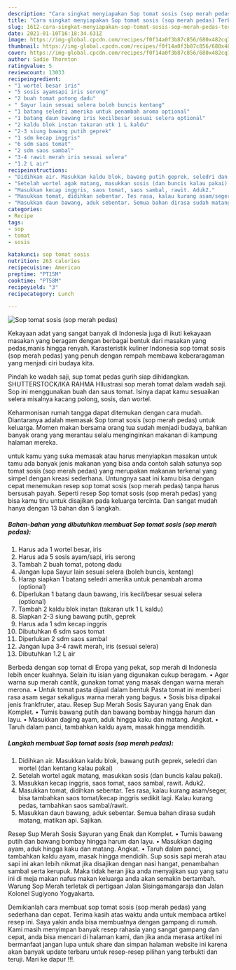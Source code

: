 ```yaml
---
description: "Cara singkat menyiapakan Sop tomat sosis (sop merah pedas) Terbukti"
title: "Cara singkat menyiapakan Sop tomat sosis (sop merah pedas) Terbukti"
slug: 1612-cara-singkat-menyiapakan-sop-tomat-sosis-sop-merah-pedas-terbukti
date: 2021-01-10T16:18:34.631Z
image: https://img-global.cpcdn.com/recipes/f0f14a0f3b87c856/680x482cq70/sop-tomat-sosis-sop-merah-pedas-foto-resep-utama.jpg
thumbnail: https://img-global.cpcdn.com/recipes/f0f14a0f3b87c856/680x482cq70/sop-tomat-sosis-sop-merah-pedas-foto-resep-utama.jpg
cover: https://img-global.cpcdn.com/recipes/f0f14a0f3b87c856/680x482cq70/sop-tomat-sosis-sop-merah-pedas-foto-resep-utama.jpg
author: Sadie Thornton
ratingvalue: 5
reviewcount: 13033
recipeingredient:
- "1 wortel besar iris"
- "5 sosis ayamsapi iris serong"
- "2 buah tomat potong dadu"
- " Sayur lain sesuai selera boleh buncis kentang"
- "1 batang seledri amerika untuk penambah aroma optional"
- "1 batang daun bawang iris kecilbesar sesuai selera optional"
- "2 kaldu blok instan takaran utk 1 L kaldu"
- "2-3 siung bawang putih geprek"
- "1 sdm kecap inggris"
- "6 sdm saos tomat"
- "2 sdm saos sambal"
- "3-4 rawit merah iris sesuai selera"
- "1.2 L air"
recipeinstructions:
- "Didihkan air. Masukkan kaldu blok, bawang putih geprek, seledri dan wortel (dan kentang kalau pakai)"
- "Setelah wortel agak matang, masukkan sosis (dan buncis kalau pakai)."
- "Masukkan kecap inggris, saos tomat, saos sambal, rawit. Aduk2."
- "Masukkan tomat, didihkan sebentar. Tes rasa, kalau kurang asam/seger, bisa tambahkan saos tomat/kecap inggris sedikit lagi. Kalau kurang pedas, tambahkan saos sambal/rawit."
- "Masukkan daun bawang, aduk sebentar. Semua bahan dirasa sudah matang, matikan api. Sajikan."
categories:
- Recipe
tags:
- sop
- tomat
- sosis

katakunci: sop tomat sosis 
nutrition: 263 calories
recipecuisine: American
preptime: "PT15M"
cooktime: "PT58M"
recipeyield: "3"
recipecategory: Lunch

---
```



![Sop tomat sosis (sop merah pedas)](https://img-global.cpcdn.com/recipes/f0f14a0f3b87c856/680x482cq70/sop-tomat-sosis-sop-merah-pedas-foto-resep-utama.jpg)

Kekayaan adat yang sangat banyak di Indonesia juga di ikuti kekayaan masakan yang beragam dengan berbagai bentuk dari masakan yang pedas,manis hingga renyah. Karasteristik kuliner Indonesia sop tomat sosis (sop merah pedas) yang penuh dengan rempah membawa keberaragaman yang menjadi ciri budaya kita.


Pindah ke wadah saji, sup tomat pedas gurih siap dihidangkan. SHUTTERSTOCK/IKA RAHMA HIlustrasi sop merah tomat dalam wadah saji. Sop ini menggunakan buah dan saus tomat. Isinya dapat kamu sesuaikan selera misalnya kacang polong, sosis, dan wortel.

Keharmonisan rumah tangga dapat ditemukan dengan cara mudah. Diantaranya adalah memasak Sop tomat sosis (sop merah pedas) untuk keluarga. Momen makan bersama orang tua sudah menjadi budaya, bahkan banyak orang yang merantau selalu menginginkan makanan di kampung halaman mereka.

untuk kamu yang suka memasak atau harus menyiapkan masakan untuk tamu ada banyak jenis makanan yang bisa anda contoh salah satunya sop tomat sosis (sop merah pedas) yang merupakan makanan terkenal yang simpel dengan kreasi sederhana. Untungnya saat ini kamu bisa dengan cepat menemukan resep sop tomat sosis (sop merah pedas) tanpa harus bersusah payah.
Seperti resep Sop tomat sosis (sop merah pedas) yang bisa kamu tiru untuk disajikan pada keluarga tercinta. Dan sangat mudah hanya dengan 13 bahan dan 5 langkah.


<!--inarticleads1-->

##### Bahan-bahan yang dibutuhkan membuat Sop tomat sosis (sop merah pedas):

1. Harus ada 1 wortel besar, iris
1. Harus ada 5 sosis ayam/sapi, iris serong
1. Tambah 2 buah tomat, potong dadu
1. Jangan lupa  Sayur lain sesuai selera (boleh buncis, kentang)
1. Harap siapkan 1 batang seledri amerika untuk penambah aroma (optional)
1. Diperlukan 1 batang daun bawang, iris kecil/besar sesuai selera (optional)
1. Tambah 2 kaldu blok instan (takaran utk 1 L kaldu)
1. Siapkan 2-3 siung bawang putih, geprek
1. Harus ada 1 sdm kecap inggris
1. Dibutuhkan 6 sdm saos tomat
1. Diperlukan 2 sdm saos sambal
1. Jangan lupa 3-4 rawit merah, iris (sesuai selera)
1. Dibutuhkan 1.2 L air


Berbeda dengan sop tomat di Eropa yang pekat, sop merah di Indonesia lebih encer kuahnya. Selain itu isian yang digunakan cukup beragam. • Agar warna sup merah cantik, gunakan tomat yang masak dengan warna merah merona. • Untuk tomat pasta dijual dalam bentuk Pasta tomat ini memberi rasa asam segar sekaligus warna merah yang bagus. • Sosis bisa dipakai jenis frankfruter, atau. Resep Sup Merah Sosis Sayuran yang Enak dan Komplet. • Tumis bawang putih dan bawang bombay hingga harum dan layu. • Masukkan daging ayam, aduk hingga kaku dan matang. Angkat. • Taruh dalam panci, tambahkan kaldu ayam, masak hingga mendidih. 

<!--inarticleads2-->

##### Langkah membuat  Sop tomat sosis (sop merah pedas):

1. Didihkan air. Masukkan kaldu blok, bawang putih geprek, seledri dan wortel (dan kentang kalau pakai)
1. Setelah wortel agak matang, masukkan sosis (dan buncis kalau pakai).
1. Masukkan kecap inggris, saos tomat, saos sambal, rawit. Aduk2.
1. Masukkan tomat, didihkan sebentar. Tes rasa, kalau kurang asam/seger, bisa tambahkan saos tomat/kecap inggris sedikit lagi. Kalau kurang pedas, tambahkan saos sambal/rawit.
1. Masukkan daun bawang, aduk sebentar. Semua bahan dirasa sudah matang, matikan api. Sajikan.


Resep Sup Merah Sosis Sayuran yang Enak dan Komplet. • Tumis bawang putih dan bawang bombay hingga harum dan layu. • Masukkan daging ayam, aduk hingga kaku dan matang. Angkat. • Taruh dalam panci, tambahkan kaldu ayam, masak hingga mendidih. Sup sosis sapi merah atau sapi ini akan lebih nikmat jika disajikan dengan nasi hangat, penambahan sambal serta kerupuk. Maka tidak heran jika anda menyajikan sup yang satu ini di meja makan nafus makan keluarga anda akan semakin bertambah. Warung Sop Merah terletak di pertigaan Jalan Sisingamangaraja dan Jalan Kolonel Sugiyono Yogyakarta. 

Demikianlah cara membuat sop tomat sosis (sop merah pedas) yang sederhana dan cepat. Terima kasih atas waktu anda untuk membaca artikel resep ini. Saya yakin anda bisa membuatnya dengan gampang di rumah. Kami masih menyimpan banyak resep rahasia yang sangat gampang dan cepat, anda bisa mencari di halaman kami, dan jika anda merasa artikel ini bermanfaat jangan lupa untuk share dan simpan halaman website ini karena akan banyak update terbaru untuk resep-resep pilihan yang terbukti dan teruji. Mari ke dapur !!!. 
